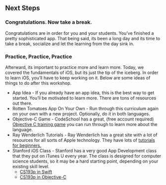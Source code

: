 ## Next Steps
### Congratulations. Now take a break.
Congratulations are in order for you and your students. You’ve finished a pretty sophisticated app. That being said, its been a long day and its time to take a break, socialize and let the learning from the day sink in.

### Practice, Practice, Practice
Afterward, its important to practice more and learn more. Today, we covered the fundamentals of iOS, but its just the tip of the iceberg. In order to learn iOS, you’ll have to keep working on it. Below are some ideas of things to do after this workshop.

* App Idea - If you already have an app idea, this is the best way to get started. You’ll be motivated to learn more. There are tons of resources out there.
* Rotten Tomatoes App On Your Own - Run through this curriculum again on your own with a new project. Optionally, do it in both languages.
* Objective-C Game - CodeSchool has a great, (free account required) [Objective C training game](https://www.codeschool.com/courses/try-objective-c) you can run through to learn more about the language.
* Ray Wenderlich Tutorials - Ray Wenderlich has a great site with a lot of resources for all sorts of Apple technology. They have lots of [tutorials for beginners.](http://www.raywenderlich.com/ios-tutorials)
* Stanford iOS Class - Stanford has a very good App Development class that they put on iTunes U every year. The class is designed for computer science students, so it may be a hard starting point, depending on your existing skill level. 
	* [CS193p in Swift](https://itunes.apple.com/us/course/developing-ios-8-apps-swift/id961180099)
	* [CS193p in Objective-C](https://itunes.apple.com/us/course/developing-ios-7-apps-for/id733644550)
